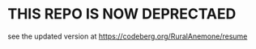 # THIS REPO IS NOW DEPRECTAED

see the updated version at <https://codeberg.org/RuralAnemone/resume>
